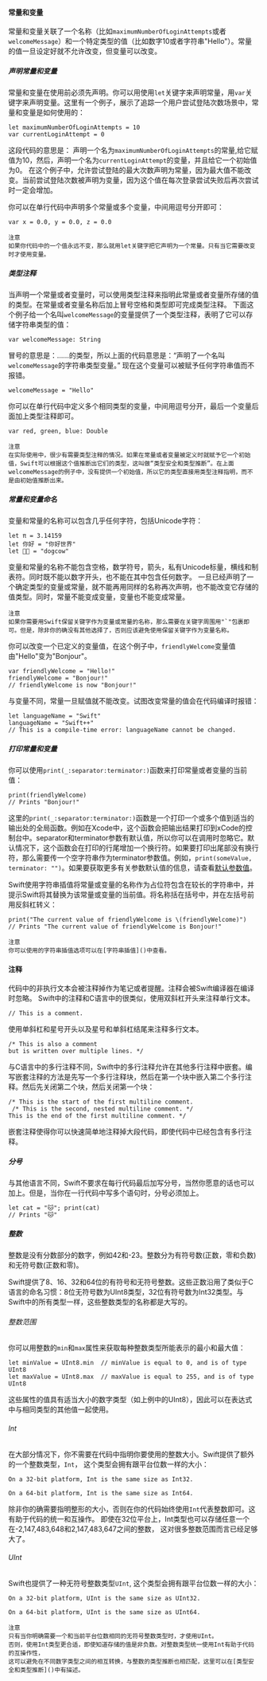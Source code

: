 #### 常量和变量

常量和变量关联了一个名称（比如`maximumNumberOfLoginAttempts`或者`welcomeMessage`）和一个特定类型的值（比如数字10或者字符串"Hello"）。常量的值一旦设定好就不允许改变，但变量可以改变。

##### 声明常量和变量

常量和变量在使用前必须先声明。你可以用使用`let`关键字来声明常量，用`var`关键字来声明变量。这里有一个例子，展示了追踪一个用户尝试登陆次数场景中，常量和变量是如何使用的：
```
let maximumNumberOfLoginAttempts = 10
var currentLoginAttempt = 0
```

这段代码的意思是：
声明一个名为`maximumNumberOfLoginAttempts`的常量,给它赋值为10，然后，声明一个名为`currentLoginAttempt`的变量，并且给它一个初始值为0。
在这个例子中，允许尝试登陆的最大次数声明为常量，因为最大值不能改变。当前尝试登陆次数被声明为变量，因为这个值在每次登录尝试失败后再次尝试时一定会增加。

你可以在单行代码中声明多个常量或多个变量，中间用逗号分开即可：
```
var x = 0.0, y = 0.0, z = 0.0
```

```
注意
如果你代码中的一个值永远不变，那么就用let关键字把它声明为一个常量。只有当它需要改变时才使用变量。
```

##### 类型注释

当声明一个常量或者变量时，可以使用类型注释来指明此常量或者变量所存储的值的类型。在常量或者变量名称后加上冒号空格和类型即可完成类型注释。
下面这个例子给一个名叫`welcomeMessage`的变量提供了一个类型注释，表明了它可以存储字符串类型的值：
```
var welcomeMessage: String
```

冒号的意思是：……的类型，所以上面的代码意思是：“声明了一个名叫`welcomeMessage`的字符串类型变量。”
现在这个变量可以被赋予任何字符串值而不报错。
```
welcomeMessage = "Hello"
```

你可以在单行代码中定义多个相同类型的变量，中间用逗号分开，最后一个变量后面加上类型注释即可。
```
var red, green, blue: Double
```

```
注意
在实际使用中，很少有需要类型注释的情况。如果在常量或者变量被定义时就赋予它一个初始值，Swift可以根据这个值推断出它们的类型，这叫做“类型安全和类型推断”。在上面welcomeMessage的例子中，没有提供一个初始值，所以它的类型直接用类型注释指明，而不是由初始值推断出来。
```

##### 常量和变量命名

变量和常量的名称可以包含几乎任何字符，包括Unicode字符：
```
let π = 3.14159
let 你好 = "你好世界"
let 🐶🐮 = "dogcow"
```

变量和常量的名称不能包含空格，数学符号，箭头，私有Unicode标量，横线和制表符。同时既不能以数字开头，也不能在其中包含任何数字。
一旦已经声明了一个确定类型的变量或常量，就不能再用同样的名称再次声明，也不能改变它存储的值类型。同时，常量不能变成变量，变量也不能变成常量。
```
注意
如果你需要用Swift保留关键字作为变量或常量的名称，那么需要在关键字周围用"`"包裹即可。但是，除非你的确没有其他选择了，否则应该避免使用保留关键字作为变量名称。
```

你可以改变一个已定义的变量值，在这个例子中，`friendlyWelcome`变量值由"Hello"变为"Bonjour"。
```
var friendlyWelcome = "Hello!"
friendlyWelcome = "Bonjour!"
// friendlyWelcome is now "Bonjour!"
```

与变量不同，常量一旦赋值就不能改变。试图改变常量的值会在代码编译时报错：
```
let languageName = "Swift"
languageName = "Swift++"
// This is a compile-time error: languageName cannot be changed.
```

##### 打印常量和变量

你可以使用`print(_:separator:terminator:)`函数来打印常量或者变量的当前值：
```
print(friendlyWelcome)
// Prints "Bonjour!"
```

这里的`print(_:separator:terminator:)`函数是一个打印一个或多个值到适当的输出处的全局函数。例如在Xcode中，这个函数会把输出结果打印到xCode的控制台中。separator和terminator参数有默认值，所以你可以在调用时忽略它。默认情况下，这个函数会在打印的行尾增加一个换行符。如果要打印出尾部没有换行符，那么需要传一个空字符串作为terminator参数值。例如，`print(someValue, terminator: "")`。如果要获取更多有关参数默认值的信息，请查看[默认参数值]()。

Swift使用字符串插值将常量或变量的名称作为占位符包含在较长的字符串中，并提示Swift将其替换为该常量或变量的当前值。将名称括在括号中，并在左括号前用反斜杠转义：
```
print("The current value of friendlyWelcome is \(friendlyWelcome)")
// Prints "The current value of friendlyWelcome is Bonjour!"
```

```
注意
你可以使用的字符串插值选项可以在[字符串插值]()中查看。
```

#### 注释

代码中的非执行文本会被注释掉作为笔记或者提醒。注释会被Swift编译器在编译时忽略。
Swift中的注释和C语言中的很类似，使用双斜杠开头来注释单行文本。
```
// This is a comment.
```

使用单斜杠和星号开头以及星号和单斜杠结尾来注释多行文本。
```
/* This is also a comment
but is written over multiple lines. */
```

与C语言中的多行注释不同，Swift中的多行注释允许在其他多行注释中嵌套。编写嵌套注释的方法是先写一个多行注释块，然后在第一个块中嵌入第二个多行注释。然后先关闭第二个块，然后关闭第一个块：
```
/* This is the start of the first multiline comment.
 /* This is the second, nested multiline comment. */
This is the end of the first multiline comment. */
```

嵌套注释使得你可以快速简单地注释掉大段代码，即使代码中已经包含有多行注释。

##### 分号

与其他语言不同，Swift不要求在每行代码最后加写分号，当然你愿意的话也可以加上。但是，当你在一行代码中写多个语句时，分号必须加上。
```
let cat = "🐱"; print(cat)
// Prints "🐱"
```

##### 整数

整数是没有分数部分的数字，例如42和-23。整数分为有符号数(正数，零和负数)和无符号数(正数和零)。

Swift提供了8、16、32和64位的有符号和无符号整数。这些正数沿用了类似于C语言的命名习惯：8位无符号数为UInt8类型，32位有符号数为Int32类型。与Swift中的所有类型一样，这些整数类型的名称都是大写的。

###### 整数范围

你可以用整数的`min`和`max`属性来获取每种整数类型所能表示的最小和最大值：
```
let minValue = UInt8.min  // minValue is equal to 0, and is of type UInt8
let maxValue = UInt8.max  // maxValue is equal to 255, and is of type UInt8
```

这些属性的值具有适当大小的数字类型（如上例中的UInt8），因此可以在表达式中与相同类型的其他值一起使用。

###### Int

在大部分情况下，你不需要在代码中指明你要使用的整数大小。Swift提供了额外的一个整数类型，`Int`， 这个类型会拥有跟平台位数一样的大小：
```
On a 32-bit platform, Int is the same size as Int32.

On a 64-bit platform, Int is the same size as Int64.
```

除非你的确需要指明整形的大小，否则在你的代码始终使用`Int`代表整数即可。这有助于代码的统一和互操作。
即使在32位平台上，Int类型也可以存储任意一个在-2,147,483,648和2,147,483,647之间的整数，
这对很多整数范围而言已经足够大了。

###### UInt

Swift也提供了一种无符号整数类型`UInt`, 这个类型会拥有跟平台位数一样的大小：
```
On a 32-bit platform, UInt is the same size as UInt32.

On a 64-bit platform, UInt is the same size as UInt64.
```

```
注意
只有当你明确需要一个和当前平台位数相同的无符号整数类型时，才使用UInt。
否则，使用Int类型更合适，即使知道存储的值是非负数。对整数类型统一使用Int有助于代码的互操作性，
这可以避免在不同数字类型之间的相互转换，与整数的类型推断也相匹配，这里可以在[类型安全和类型推断]()中有描述。
```












